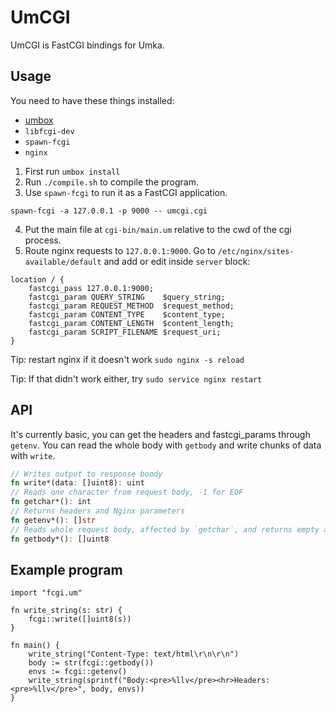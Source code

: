 # UmCGI

UmCGI is FastCGI bindings for Umka.

## Usage

You need to have these things installed:
- [umbox](https://umbox.tophat2d.dev)
- `libfcgi-dev`
- `spawn-fcgi`
- `nginx`

1. First run `umbox install`
2. Run `./compile.sh` to compile the program.
3. Use `spawn-fcgi` to run it as a FastCGI application.

```
spawn-fcgi -a 127.0.0.1 -p 9000 -- umcgi.cgi
```

4. Put the main file at `cgi-bin/main.um` relative to the cwd of the cgi process.
5. Route nginx requests to `127.0.0.1:9000`. Go to `/etc/nginx/sites-available/default` and add or edit inside `server` block:

```
location / {
    fastcgi_pass 127.0.0.1:9000;
    fastcgi_param QUERY_STRING    $query_string;
    fastcgi_param REQUEST_METHOD  $request_method;
    fastcgi_param CONTENT_TYPE    $content_type;
    fastcgi_param CONTENT_LENGTH  $content_length;
    fastcgi_param SCRIPT_FILENAME $request_uri;
}
```

Tip: restart nginx if it doesn't work `sudo nginx -s reload`

Tip: If that didn't work either, try `sudo service nginx restart`

## API

It's currently basic, you can get the headers and fastcgi_params through `getenv`. You can read the whole body with `getbody` and write chunks of data with `write`.

```rs
// Writes output to response boody
fn write*(data: []uint8): uint
// Reads one character from request body, -1 for EOF
fn getchar*(): int
// Returns headers and Nginx parameters
fn getenv*(): []str
// Reads whole request body, affected by `getchar`, and returns empty array on subsequent calls.
fn getbody*(): []uint8 
```

## Example program

```
import "fcgi.um"

fn write_string(s: str) {
    fcgi::write([]uint8(s))
}

fn main() {
    write_string("Content-Type: text/html\r\n\r\n")
    body := str(fcgi::getbody())
    envs := fcgi::getenv()
    write_string(sprintf("Body:<pre>%llv</pre><hr>Headers:<pre>%llv</pre>", body, envs))
}
```
